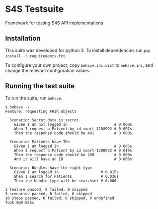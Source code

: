 # S4S Testsuite

Framework for testing S4S API implementations

## Installation

This suite was developed for python 3. To install dependencies run `pip install -r requirements.txt`.

To configure your own project, copy `behave.ini.dist` to `behave.ini`, and change the relevant configuration values.

## Running the test suite

To run the suite, run `behave`.

```
$ behave -s
Feature: requesting FHIR objects

  Scenario: Secret data is secret
    Given I am not logged in                     # 0.000s
    When I request a Patient by id smart-1288992 # 0.007s
    Then the response code should be 401         # 0.000s

  Scenario: Patients have IDs
    Given I am logged in                         # 0.006s
    When I request a Patient by id smart-1288992 # 0.019s
    Then the response code should be 200         # 0.000s
    And it will have an ID                       # 0.000s

  Scenario: Bundles have the right type
    Given I am logged in                   # 0.015s
    When I search for Patients             # 0.036s
    Then the bundle type will be searchset # 0.000s

1 feature passed, 0 failed, 0 skipped
3 scenarios passed, 0 failed, 0 skipped
10 steps passed, 0 failed, 0 skipped, 0 undefined
Took 0m0.085s
```
